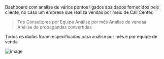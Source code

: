 Dashboard com analise de vários pontos ligados aos dados fornecidos pelo cliente, no caso um empresa que realiza vendas por meio de Call Center.
> Top Consultores por Equipe
> Análise por mês
> Análise de vendas
> Análise de propagandas convertidas

Todos os dados foram especificados para análise por mês e por equipe de venda


![image](https://github.com/RenanBaffi/Dashboard-Vendas-CallCenter/assets/125895715/a76ea6f4-0a30-4a46-b6fe-29e963ffe978)
